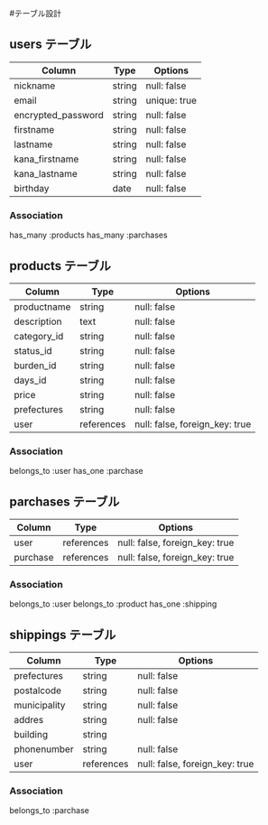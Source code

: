 #テーブル設計

## users テーブル

|Column                  |Type       |Options           |
|----------------------- |---------- |----------------- |
| nickname               | string    |  null: false     |
| email                  | string    |  unique: true    |
| encrypted_password     | string    |  null: false     |
| firstname              | string    |  null: false     |
| lastname               | string    |  null: false     |
| kana_firstname         | string    |  null: false     |
| kana_lastname          | string    |  null: false     |
| birthday               | date      |  null: false     |


### Association
has_many :products
has_many :parchases


## products テーブル
|Column        |Type                  |Options                           |
|--------------|----------------------|----------------------------------|
| productname  | string               |  null: false                     |
| description  | text                 |  null: false                     |
| category_id  | string               |  null: false                     |
| status_id    | string               |  null: false                     |
| burden_id    | string               |  null: false                     |
| days_id      | string               |  null: false                     |
| price        | string               |  null: false                     |
| prefectures  | string               |  null: false                     |
| user         | references           |  null: false, foreign_key: true  |

### Association
belongs_to :user
has_one :parchase


## parchases テーブル
|Column           |Type                  |Options                          |
|-----------------|----------------------|-------------------------------- |
| user            | references           | null: false, foreign_key: true  |
| purchase        | references           | null: false, foreign_key: true  |

### Association
belongs_to :user
belongs_to :product
has_one :shipping


## shippings テーブル
|Column        |Type                  |Options                          |
|--------------|----------------------|-------------------------------- |
| prefectures  | string               | null: false                     |
| postalcode   | string               | null: false                     |
| municipality | string               | null: false                     |
| addres       | string               | null: false                     |
| building     | string               |                                 |
| phonenumber  | string               | null: false                     |
| user         | references           | null: false, foreign_key: true  |


### Association
belongs_to :parchase
